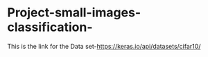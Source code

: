 # Project-small-images-classification-
This is the link for the Data set-https://keras.io/api/datasets/cifar10/
